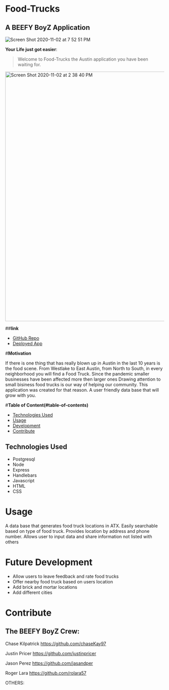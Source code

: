 # Food-Trucks
## A BEEFY BoyZ Application
![Screen Shot 2020-11-02 at 7 52 51 PM](https://user-images.githubusercontent.com/60681276/97937718-0b08b100-1d45-11eb-82f5-8d980729c560.png)

**Your Life just got easier**:
> Welcome to Food-Trucks 
>the Austin application you have been waiting for.
<img width="790" alt="Screen Shot 2020-11-02 at 2 38 40 PM" src="https://user-images.githubusercontent.com/60681276/97916790-1c3bc880-1d19-11eb-96f1-e45e00e294f9.png">

##**link**
- [GitHub Repo](https://github.com/jasandper/Food-Trucks)
- [Deployed App](https://atxfoodtruck.herokuapp.com/)

#**Motivation**

If there is one thing that has really blown up in Austin in the last 10 years is the food scene. From Westlake to East Austin, from North to South, in every neighborhood you will find a Food Truck. Since the pandemic smaller businesses have been affected more then larger ones Drawing attention to small bisiness food trucks is our way of helping our community. This application was created for that reason. A user friendly data base that will grow with you.  

#**Table of Content(#table-of-contents)**

- [Technologies Used](#Technologies-Used)
- [Usage](#usage)
- [Development](#development)
- [Contribute](#contribute)


## Technologies Used
* Postgresql
* Node
* Express
* Handlebars
* Javascript 
* HTML
* CSS



# Usage

A data base that generates food truck locations in ATX. Easily searchable based on type of food truck. Provides location by address and phone number. Allows user to input data and share information not listed with others



# Future Development
* Allow users to leave feedback and rate food trucks
* Offer nearby food truck based on users location
* Add brick and mortar locations
* Add different cities





# Contribute

## **The BEEFY BoyZ Crew:**

Chase Kilpatrick
https://github.com/chaseKay97

Justin Pricer
https://github.com/justinpricer

Jason Perez
https://github.com/jasandper

Roger Lara
https://github.com/rolara57

OTHERS:


